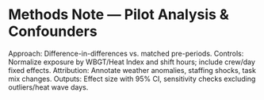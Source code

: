 # Methods Note — Pilot Analysis & Confounders
Approach: Difference-in-differences vs. matched pre-periods.
Controls: Normalize exposure by WBGT/Heat Index and shift hours; include crew/day fixed effects.
Attribution: Annotate weather anomalies, staffing shocks, task mix changes.
Outputs: Effect size with 95% CI, sensitivity checks excluding outliers/heat wave days. 